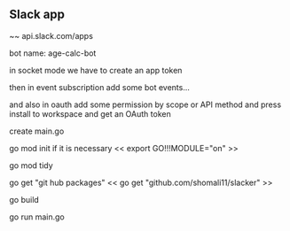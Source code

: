 ## Slack app
~~ api.slack.com/apps

bot name: age-calc-bot

in socket mode we have to create an app token

then in event subscription add some bot events...

and also in oauth add some permission by scope or API method and press install to workspace and get an OAuth token

create main.go

go mod init
if it is necessary << export GO!!!MODULE="on" >>

go mod tidy

go get "git hub packages"  << go get "github.com/shomali11/slacker" >>

go build

go run main.go


